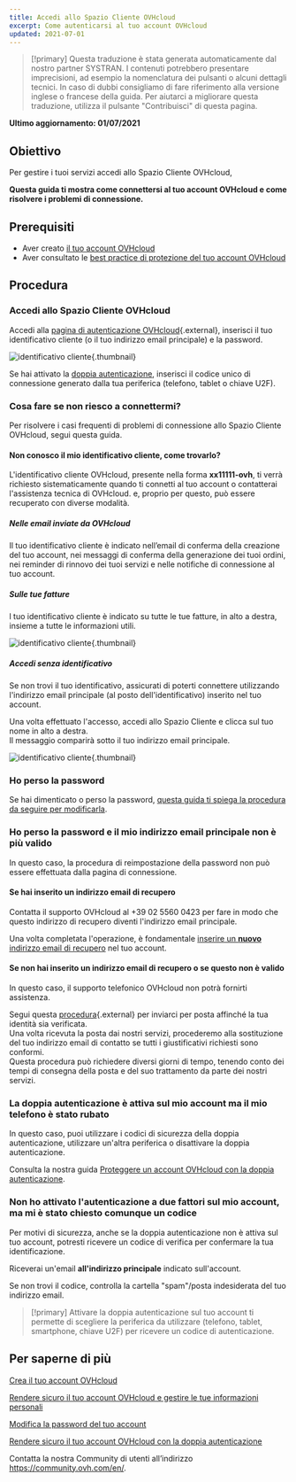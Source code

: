 ```yaml
---
title: Accedi allo Spazio Cliente OVHcloud
excerpt: Come autenticarsi al tuo account OVHcloud
updated: 2021-07-01
---
```


> [!primary]
> Questa traduzione è stata generata automaticamente dal nostro partner SYSTRAN. I contenuti potrebbero presentare imprecisioni, ad esempio la nomenclatura dei pulsanti o alcuni dettagli tecnici. In caso di dubbi consigliamo di fare riferimento alla versione inglese o francese della guida. Per aiutarci a migliorare questa traduzione, utilizza il pulsante "Contribuisci" di questa pagina.
>

**Ultimo aggiornamento: 01/07/2021**

## Obiettivo

Per gestire i tuoi servizi accedi allo Spazio Cliente OVHcloud,

**Questa guida ti mostra come connettersi al tuo account OVHcloud e come risolvere i problemi di connessione.**

## Prerequisiti

- Aver creato [il tuo account OVHcloud](/pages/account/customer/ovhcloud-account-creation)
- Aver consultato le [best practice di protezione del tuo account OVHcloud](/pages/account/customer/all_about_username)

## Procedura

### Accedi allo Spazio Cliente OVHcloud

Accedi alla [pagina di autenticazione OVHcloud](https://www.ovh.com/auth/?action=gotomanager&from=https://www.ovh.it/&ovhSubsidiary=it){.external}, inserisci il tuo identificativo cliente (o il tuo indirizzo email principale) e la password.

![identificativo cliente](images/log-in.png){.thumbnail}

Se hai attivato la [doppia autenticazione](/pages/account/customer/secure-ovhcloud-account-with-2fa), inserisci il codice unico di connessione generato dalla tua periferica (telefono, tablet o chiave U2F).

### Cosa fare se non riesco a connettermi? <a name="login-failure"></a>

Per risolvere i casi frequenti di problemi di connessione allo Spazio Cliente OVHcloud, segui questa guida.

#### Non conosco il mio identificativo cliente, come trovarlo?

L'identificativo cliente OVHcloud, presente nella forma **xx11111-ovh**, ti verrà richiesto sistematicamente quando ti connetti al tuo account o contatterai l'assistenza tecnica di OVHcloud. e, proprio per questo, può essere recuperato con diverse modalità.

##### **Nelle email inviate da OVHcloud**

Il tuo identificativo cliente è indicato nell’email di conferma della creazione del tuo account, nei messaggi di conferma della generazione dei tuoi ordini, nei reminder di rinnovo dei tuoi servizi e nelle notifiche di connessione al tuo account.

##### **Sulle tue fatture**

l tuo identificativo cliente è indicato su tutte le tue fatture, in alto a destra, insieme a tutte le informazioni utili.

![identificativo cliente](images/nichandle01b.png){.thumbnail}

##### **Accedi senza identificativo**

Se non trovi il tuo identificativo, assicurati di poterti connettere utilizzando l'indirizzo email principale (al posto dell'identificativo) inserito nel tuo account.

Una volta effettuato l'accesso, accedi allo Spazio Cliente e clicca sul tuo nome in alto a destra.
<br>Il messaggio comparirà sotto il tuo indirizzo email principale.

![identificativo cliente](images/nic-handle.png){.thumbnail}

### Ho perso la password

Se hai dimenticato o perso la password, [questa guida ti spiega la procedura da seguire per modificarla](/pages/account/customer/manage-ovh-password#se-non-ricordi-piu-la-password).

### Ho perso la password e il mio indirizzo email principale non è più valido

In questo caso, la procedura di reimpostazione della password non può essere effettuata dalla pagina di connessione.

#### Se hai inserito un indirizzo email di recupero

Contatta il supporto OVHcloud al +39 02 5560 0423 per fare in modo che questo indirizzo di recupero diventi l'indirizzo email principale.

Una volta completata l'operazione, è fondamentale [inserire un **nuovo** indirizzo email di recupero](/pages/account/customer/all_about_username#backup-email) nel tuo account.

#### Se non hai inserito un indirizzo email di recupero o se questo non è valido

In questo caso, il supporto telefonico OVHcloud non potrà fornirti assistenza.

Segui questa [procedura](https://www.ovh.it/cgi-bin/it/procedure/procedureChangeEmail.cgi){.external} per inviarci per posta affinché la tua identità sia verificata.
<br>Una volta ricevuta la posta dai nostri servizi, procederemo alla sostituzione del tuo indirizzo email di contatto se tutti i giustificativi richiesti sono conformi.
<br>Questa procedura può richiedere diversi giorni di tempo, tenendo conto dei tempi di consegna della posta e del suo trattamento da parte dei nostri servizi.

### La doppia autenticazione è attiva sul mio account ma il mio telefono è stato rubato

In questo caso, puoi utilizzare i codici di sicurezza della doppia autenticazione, utilizzare un'altra periferica o disattivare la doppia autenticazione.

Consulta la nostra guida [Proteggere un account OVHcloud con la doppia autenticazione](/pages/account/customer/secure-ovhcloud-account-with-2fa#che-fare-se-uno-dei-miei-dispositivi-e-stato-smarrito-o-ha-smesso-di-funzionare).

### Non ho attivato l'autenticazione a due fattori sul mio account, ma mi è stato chiesto comunque un codice

Per motivi di sicurezza, anche se la doppia autenticazione non è attiva sul tuo account, potresti ricevere un codice di verifica per confermare la tua identificazione.

Riceverai un'email **all'indirizzo principale** indicato sull'account.

Se non trovi il codice, controlla la cartella "spam"/posta indesiderata del tuo indirizzo email.

> [!primary]
> Attivare la doppia autenticazione sul tuo account ti permette di scegliere la periferica da utilizzare (telefono, tablet, smartphone, chiave U2F) per ricevere un codice di autenticazione.
>

## Per saperne di più

[Crea il tuo account OVHcloud](/pages/account/customer/ovhcloud-account-creation)

[Rendere sicuro il tuo account OVHcloud e gestire le tue informazioni personali](/pages/account/customer/all_about_username)

[Modifica la password del tuo account](/pages/account/customer/manage-ovh-password)

[Rendere sicuro il tuo account OVHcloud con la doppia autenticazione](/pages/account/customer/secure-ovhcloud-account-with-2fa)

Contatta la nostra Community di utenti all’indirizzo <https://community.ovh.com/en/>.
